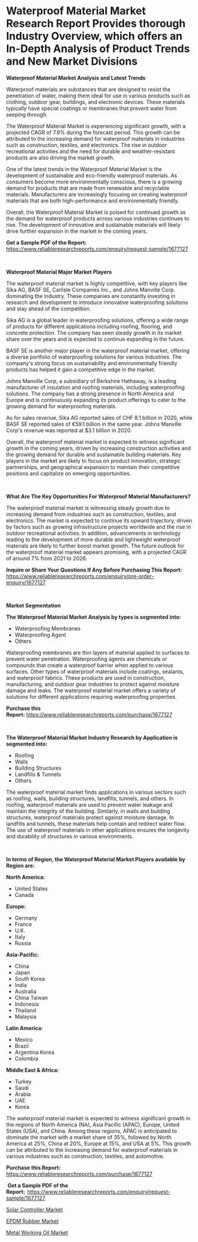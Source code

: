 <p><h1>Waterproof Material Market Research Report Provides thorough Industry Overview, which offers an In-Depth Analysis of Product Trends and New Market Divisions</h1></p><p><strong>Waterproof Material Market Analysis and Latest Trends</strong></p>
<p><p>Waterproof materials are substances that are designed to resist the penetration of water, making them ideal for use in various products such as clothing, outdoor gear, buildings, and electronic devices. These materials typically have special coatings or membranes that prevent water from seeping through.</p><p>The Waterproof Material Market is experiencing significant growth, with a projected CAGR of 7.9% during the forecast period. This growth can be attributed to the increasing demand for waterproof materials in industries such as construction, textiles, and electronics. The rise in outdoor recreational activities and the need for durable and weather-resistant products are also driving the market growth.</p><p>One of the latest trends in the Waterproof Material Market is the development of sustainable and eco-friendly waterproof materials. As consumers become more environmentally conscious, there is a growing demand for products that are made from renewable and recyclable materials. Manufacturers are increasingly focusing on creating waterproof materials that are both high-performance and environmentally friendly.</p><p>Overall, the Waterproof Material Market is poised for continued growth as the demand for waterproof products across various industries continues to rise. The development of innovative and sustainable materials will likely drive further expansion in the market in the coming years.</p></p>
<p><strong>Get a Sample PDF of the Report:&nbsp;</strong> <a href="https://www.reliableresearchreports.com/enquiry/request-sample/1677127">https://www.reliableresearchreports.com/enquiry/request-sample/1677127</a></p>
<p>&nbsp;</p>
<p><strong>Waterproof Material Major Market Players</strong></p>
<p><p>The waterproof material market is highly competitive, with key players like Sika AG, BASF SE, Carlisle Companies Inc., and Johns Manville Corp. dominating the industry. These companies are constantly investing in research and development to introduce innovative waterproofing solutions and stay ahead of the competition.</p><p>Sika AG is a global leader in waterproofing solutions, offering a wide range of products for different applications including roofing, flooring, and concrete protection. The company has seen steady growth in its market share over the years and is expected to continue expanding in the future.</p><p>BASF SE is another major player in the waterproof material market, offering a diverse portfolio of waterproofing solutions for various industries. The company's strong focus on sustainability and environmentally friendly products has helped it gain a competitive edge in the market.</p><p>Johns Manville Corp, a subsidiary of Berkshire Hathaway, is a leading manufacturer of insulation and roofing materials, including waterproofing solutions. The company has a strong presence in North America and Europe and is continuously expanding its product offerings to cater to the growing demand for waterproofing materials.</p><p>As for sales revenue, Sika AG reported sales of CHF 8.1 billion in 2020, while BASF SE reported sales of €59.1 billion in the same year. Johns Manville Corp's revenue was reported at $3.1 billion in 2020.</p><p>Overall, the waterproof material market is expected to witness significant growth in the coming years, driven by increasing construction activities and the growing demand for durable and sustainable building materials. Key players in the market are likely to focus on product innovation, strategic partnerships, and geographical expansion to maintain their competitive positions and capitalize on emerging opportunities.</p></p>
<p>&nbsp;</p>
<p><strong>What Are The Key Opportunities For Waterproof Material Manufacturers?</strong></p>
<p><p>The waterproof material market is witnessing steady growth due to increasing demand from industries such as construction, textiles, and electronics. The market is expected to continue its upward trajectory, driven by factors such as growing infrastructure projects worldwide and the rise in outdoor recreational activities. In addition, advancements in technology leading to the development of more durable and lightweight waterproof materials are likely to further boost market growth. The future outlook for the waterproof material market appears promising, with a projected CAGR of around 7% from 2021 to 2026.</p></p>
<p><strong>Inquire or Share Your Questions If Any Before Purchasing This Report:</strong> <a href="https://www.reliableresearchreports.com/enquiry/pre-order-enquiry/1677127">https://www.reliableresearchreports.com/enquiry/pre-order-enquiry/1677127</a></p>
<p>&nbsp;</p>
<p><strong>Market Segmentation</strong></p>
<p><strong>The Waterproof Material Market Analysis by types is segmented into:</strong></p>
<p><ul><li>Waterproofing Membranes</li><li>Waterproofing Agent</li><li>Others</li></ul></p>
<p><p>Waterproofing membranes are thin layers of material applied to surfaces to prevent water penetration. Waterproofing agents are chemicals or compounds that create a waterproof barrier when applied to various surfaces. Other types of waterproof materials include coatings, sealants, and waterproof fabrics. These products are used in construction, manufacturing, and outdoor gear industries to protect against moisture damage and leaks. The waterproof material market offers a variety of solutions for different applications requiring waterproofing properties.</p></p>
<p><strong>Purchase this Report:&nbsp;</strong><a href="https://www.reliableresearchreports.com/purchase/1677127">https://www.reliableresearchreports.com/purchase/1677127</a></p>
<p>&nbsp;</p>
<p><strong>The Waterproof Material Market Industry Research by Application is segmented into:</strong></p>
<p><ul><li>Roofing</li><li>Walls</li><li>Building Structures</li><li>Landfills & Tunnels</li><li>Others</li></ul></p>
<p><p>The waterproof material market finds applications in various sectors such as roofing, walls, building structures, landfills, tunnels, and others. In roofing, waterproof materials are used to prevent water leakage and maintain the integrity of the building. Similarly, in walls and building structures, waterproof materials protect against moisture damage. In landfills and tunnels, these materials help contain and redirect water flow. The use of waterproof materials in other applications ensures the longevity and durability of structures in various environments.</p></p>
<p>&nbsp;</p>
<p><strong>In terms of Region, the Waterproof Material Market Players available by Region are:</strong></p>
<p>
    <p> <strong> North America: </strong>
        <ul>
            <li>United States</li>
            <li>Canada</li>
        </ul>
        </p> 
    <p> <strong> Europe: </strong>
        <ul>
            <li>Germany</li>
            <li>France</li>
            <li>U.K.</li>
            <li>Italy</li>
            <li>Russia</li>
        </ul>
        </p> 
    <p> <strong> Asia-Pacific: </strong>
        <ul>
            <li>China</li>
            <li>Japan</li>
            <li>South Korea</li>
            <li>India</li>
            <li>Australia</li>
            <li>China Taiwan</li>
            <li>Indonesia</li>
            <li>Thailand</li>
            <li>Malaysia</li>
        </ul>
        </p> 
    <p> <strong> Latin America: </strong>
        <ul>
            <li>Mexico</li>
            <li>Brazil</li>
            <li>Argentina Korea</li>
            <li>Colombia</li>
        </ul>
        </p> 
    <p> <strong> Middle East & Africa: </strong>
        <ul>
            <li>Turkey</li>
            <li>Saudi</li>
            <li>Arabia</li>
            <li>UAE</li>
            <li>Korea</li>
        </ul>
    </p>
    </p>
<p><p>The waterproof material market is expected to witness significant growth in the regions of North America (NA), Asia Pacific (APAC), Europe, United States (USA), and China. Among these regions, APAC is anticipated to dominate the market with a market share of 35%, followed by North America at 25%, China at 20%, Europe at 15%, and USA at 5%. This growth can be attributed to the increasing demand for waterproof materials in various industries such as construction, textiles, and automotive.</p></p>
<p><strong>Purchase this Report: </strong><a href="https://www.reliableresearchreports.com/purchase/1677127">https://www.reliableresearchreports.com/purchase/1677127</a></p>
<p>&nbsp;<strong>Get a Sample PDF of the Report:&nbsp;&nbsp;</strong><a href="https://www.reliableresearchreports.com/enquiry/request-sample/1677127">https://www.reliableresearchreports.com/enquiry/request-sample/1677127</a></p>
<p><strong></strong></p>
<p><p><a href="https://github.com/kosella/Market-Research-Report-List-2/blob/main/solar-controller-market.md">Solar Controller Market</a></p><p><a href="https://github.com/kufem1/Market-Research-Report-List-1/blob/main/epdm-rubber-market.md">EPDM Rubber Market</a></p><p><a href="https://github.com/singletonthaxterkelliehr2df/Market-Research-Report-List-1/blob/main/metal-working-oil-market.md">Metal Working Oil Market</a></p></p>